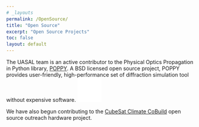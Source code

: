 ```yaml
---
# _layouts
permalink: /OpenSource/
title: "Open Source"
excerpt: "Open Source Projects"
toc: false
layout: default
---
```


The UASAL team is an active contributor to the Physical Optics Propagation in Python library, [POPPY](https://github.com/spacetelescope/poppy). A BSD licensed open source project, POPPY provides user-friendly, high-performance set of diffraction simulation tool without expensive software. [![See more on GitHub](assets/GitHub-Mark-Light-64px.png)](https://www.github.com/douglase)


We have also begun contributing to the [CubeSat Climate CoBuild](https://c3.pubpub.org/) open source outreach hardware project. 
